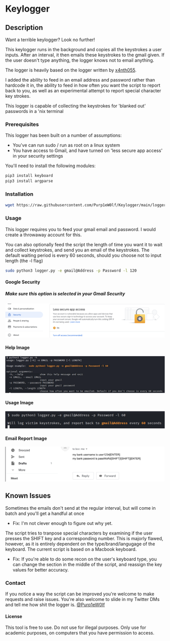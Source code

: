 # Keylogger

## Description
Want a terrible keylogger? Look no further!

This keylogger runs in the background and copies all the keystrokes a user inputs. After an interval, it then emails these keystrokes to the gmail given. If the user doesn't type anything, the logger knows not to email anything. 

The logger is heavily based on the logger written by [x4nth055](https://github.com/x4nth055). 

I added the ability to feed in an email address and password rather than hardcode it in, the ability to feed in how often you want the script to report back to you, as well as an experimental attempt to report special character key strokes.

This logger is capable of collecting the keystrokes for 'blanked out' passwords in a 'nix terminal

### Prerequisites

This logger has been built on a number of assumptions:
* You've can run sudo / run as root on a linux system
* You have access to Gmail, and have turned on 'less secure app access' in your security settings

You'll need to install the following modules:
```bash
pip3 install keyboard
pip3 install argparse
```
### Installation
```bash
wget https://raw.githubusercontent.com/Purp1eW0lf/Keylogger/main/logger.py
```
### Usage
This logger requires you to feed your gmail email and password. I would create a throwaway account for this. 

You can also optionally feed the script the length of time you want it to wait and collect keystrokes, and send you an email of the keystrokes. The default waiting period is every 60 seconds, should you choose not to input length (the -l flag)

```bash
sudo python3 logger.py -e gmail@Address -p Password -l 120
```

#### Google Security
##### Make sure this option is selected in your Gmail Security
![Google Security](https://github.com/Purp1eW0lf/Keylogger/blob/main/images/Google%20Security.jpg)

#### Help Image
![Help Image](https://github.com/Purp1eW0lf/Keylogger/blob/main/images/HELP.jpg)

#### Usage Image
![Usage image](https://github.com/Purp1eW0lf/Keylogger/blob/main/images/Example%20Use.jpg)

#### Email Report Image
![Email report](https://github.com/Purp1eW0lf/Keylogger/blob/main/images/Logged%20Email.jpg)


## Known Issues
Sometimes the emails don't send at the regular interval, but will come in batch and you'll get a handful at once
* Fix: I'm not clever enough to figure out why yet.

The script tries to tranpose special characters by examining if the user presses the SHIFT key and a corresponding number. This is majorly flawed, however, as it is entirely dependent on the type/brand/langugage of the keyboard. The current script is based on a Macbook keyboard. 
* Fix: If you're able to do some recon on the user's keyboard type, you can change the section in the middle of the script, and reassign the key values for better accuracy. 

### Contact

If you notice a way the script can be improved you're welcome to make requests and raise issues. 
You're also welcome to slide in my Twitter DMs and tell me how shit the logger is.
[@Purp1eW0lf](https://twitter.com/Purp1eW0lf)

#### License
This tool is free to use. Do not use for illegal purposes. Only use for academic purposes, on computers that you have permission to access. 
